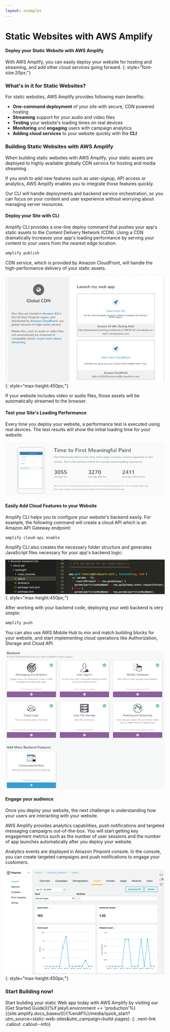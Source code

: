 ```yaml
---
layout: examples
---
```

# Static Websites with AWS Amplify

#### Deploy your Static Website with AWS Amplify

With AWS Amplify, you can easily deploy your website for hosting and streaming, and add other cloud services going forward.
{: style="font-size:20px;"}

### What's in it for Static Websites?

For static websites, AWS Amplify provides following main benefits:

- **One-command deployment** of your site with secure, CDN powered hosting
- **Streaming** support for your audio and video files
- **Testing** your website's loading times on real devices
- **Monitoring** and **engaging** users with campaign analytics
- **Adding cloud services** to your website quickly with the **CLI** 

###  Building Static Websites with AWS Amplify

When building static websites with AWS Amplify, your static assets are deployed to highly available globally CDN service for hosting and media streaming. 

If you wish to add new features such as user-signup, API access or analytics,  AWS Amplify enables you to integrate those features quickly. 

Our CLI will handle deployments and backend service orchestration, so you can focus on your content and user experience without worrying about managing server resources.

#### Deploy your Site with CLI

Amplify CLI provides a one-line deploy command that pushes your app's static assets to the Content Delivery Network (CDN). Using a CDN dramatically increases your app's loading performance by serving your content to your users from the nearest edge location.

```bash
amplify publish
```
CDN service, which is provided by Amazon CloudFront, will handle the high-performance delivery of your static assets.

![CDN](../images/mobile_hub_cdn.png?raw=true "CDN"){: style="max-height:450px;"}

If your website includes video or audio files, those assets will be automatically streamed to the browser.

#### Test your Site's Loading Performance

Every time you deploy your website, a performance test is executed using real devices. The test results will show the initial loading time for your website.

![Performance Results](../images/performance_results.png?raw=true "Performance Results")

#### Easily Add Cloud Features to your Website

Amplify CLI helps you to configure your website's backend easily. For example, the following command will create a cloud API which is an Amazon API Gateway endpoint:

```bash
amplify cloud-api enable
```

Amplify CLI also creates the necessary folder structure and generates JavaScript files necessary for your app's backend logic:

![Cloud API](../images/backend_cloud_api.png?raw=true "Cloud API"){: style="max-height:450px;"}

After working with your backend code, deploying your web backend is very simple:

```bash
amplify push
```

You can also use AWS Mobile Hub to mix and match building blocks for your website, and start implementing cloud operations like Authorization, Storage and Cloud API.  

![Services](../images/mobile_hub_services.png?raw=true "Services")

#### Engage your audience

Once you deploy your website, the next challenge is understanding how your users are interacting with your website.

AWS Amplify provides analytics capabilities, push notifications and targeted messaging campaigns out-of-the-box. You will start getting key engagement metrics such as the number of user sessions and the number of app launches automatically after you deploy your website.

Analytics events are displayed in Amazon Pinpoint console. In the console, you can create targeted campaigns and push notifications to engage your customers.   

![Pinpoint](../images/pinpoint_analytics.png?raw=true "Pinpoint"){: style="max-height:450px;"}

### Start Building now!

Start building your static Web app today with AWS Amplify by visiting our [Get Started Guide]({%if jekyll.environment == 'production'%}{{site.amplify.docs_baseurl}}{%endif%}/media/quick_start?utm_source=static-web-sites&utm_campaign=build-pages).
{: .next-link .callout .callout--info}
